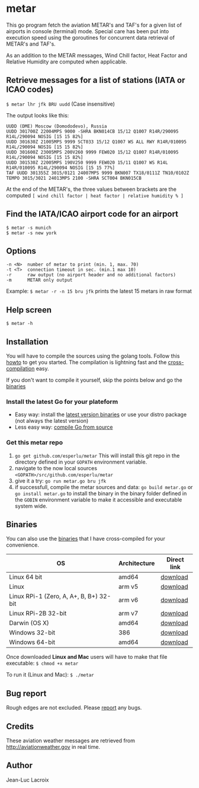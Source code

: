 # metar

This go program fetch the aviation METAR's and TAF's for a given list of airports in console (terminal) mode. Special care has been put into execution speed using the goroutines for concurrent data retrieval of METAR's and TAF's.

As an addition to the METAR messages, Wind Chill factor, Heat Factor and Relative Humidity are computed when applicable.


## Retrieve messages for a list of stations (IATA or ICAO codes)

```$ metar lhr jfk BRU uudd``` (Case insensitive)

The output looks like this:

```
UUDD (DME) Moscow (Domododevo), Russia
UUDD 301700Z 22004MPS 9000 -SHRA BKN014CB 15/12 Q1007 R14R/290095 R14L/290094 NOSIG [15 15 82%]
UUDD 301630Z 21005MPS 9999 SCT033 15/12 Q1007 WS ALL RWY R14R/010095 R14L/290094 NOSIG [15 15 82%]
UUDD 301600Z 23005MPS 200V260 9999 FEW020 15/12 Q1007 R14R/010095 R14L/290094 NOSIG [15 15 82%]
UUDD 301530Z 22005MPS 190V250 9999 FEW020 15/11 Q1007 WS R14L R14R/010095 R14L/290094 NOSIG [15 15 77%]
TAF UUDD 301355Z 3015/0121 24007MPS 9999 BKN007 TX18/0111Z TN10/0102Z TEMPO 3015/3021 24013MPS 2100 -SHRA SCT004 BKN015CB

```

At the end of the METAR's, the three values between brackets are the computed  ```[ wind chill factor | heat factor | relative humidity % ]```

## Find the IATA/ICAO airport code for an airport

```
$ metar -s munich
$ metar -s new york
```

## Options

```
-n <N>  number of metar to print (min. 1, max. 70)
-t <T>  connection timeout in sec. (min.1 max 10)
-r      raw output (no airport header and no additional factors)
-m      METAR only output
```
Example:   ```$ metar -r -n 15 bru jfk``` prints the latest 15 metars in raw format


## Help screen

```$ metar -h```

## Installation

You will have to compile the sources using the golang tools. Follow this [howto](https://golang.org/doc/code.html) to get you started. The compilation is lightning fast and the [cross-compilation](http://dave.cheney.net/2015/08/22/cross-compilation-with-go-1-5) easy.

If you don't want to compile it yourself, skip the points below and go the [binaries](#binaries)

### Install the latest Go for your plateform

* Easy way: install the [latest version binaries](https://golang.org/dl/) or use your distro package (not always the latest version)
* Less easy way: [compile Go from source](https://golang.org/doc/install/source)

### Get this metar repo

1. `go get github.com/esperlu/metar` This will install this git repo in the directory defined in your `GOPATH` environment variable.
2. navigate to the now local sources `<GOPATH>/src/github.com/esperlu/metar`
3. give it a try: `go run metar.go bru jfk`
4. if successfull, compile the metar sources and data: `go build metar.go` or `go install metar.go` to install the binary in the binary folder defined in the `GOBIN` environment variable to make it accessible and executable system wide.


## Binaries

You can also use the [binaries](https://github.com/esperlu/metarBin) that I have cross-compiled for your convenience.

OS | Architecture | Direct link
------------ | ----------- | -------------
Linux 64 bit| amd64 | [download](https://github.com/esperlu/metarBin/blob/master/linux/amd64/metar?raw=true)
Linux | arm v5 | [download](https://github.com/esperlu/metarBin/blob/master/linux/arm5/metar?raw=true)
Linux RPi-1 (Zero, A, A+, B, B+) 32-bit| arm v6 | [download](https://github.com/esperlu/metarBin/blob/master/linux/arm6/metar?raw=true)
Linux RPi-2B 32-bit | arm v7 | [download](https://github.com/esperlu/metarBin/blob/master/linux/arm7/metar?raw=true)
Darwin (OS X) | amd64 | [download](https://github.com/esperlu/metarBin/blob/master/darwin/amd64/metar?raw=true)
Windows 32-bit| 386 | [download](https://github.com/esperlu/metarBin/blob/master/windows/386/metar.exe?raw=true)
Windows 64-bit| amd64 | [download](https://github.com/esperlu/metarBin/blob/master/windows/amd64/metar.exe?raw=true)

Once downloaded **Linux and Mac** users will have to make that file executable: `$ chmod +x metar`

To run it (Linux and Mac): `$ ./metar`

## Bug report
Rough edges are not excluded. Please [report](https://github.com/esperlu/metar/issues) any bugs.

## Credits
These aviation weather messages are retrieved from http://aviationweather.gov in real time.

## Author
Jean-Luc Lacroix
